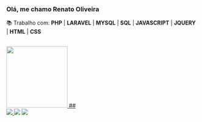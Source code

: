 <h3>Olá, me chamo Renato Oliveira</h3>
📚 Trabalho com: <b>PHP</b> | <b>LARAVEL</b> | <b>MYSQL</b> | <b>SQL</b> | <b>JAVASCRIPT</b> | <b>JQUERY</b> | <b>HTML</b> | <b>CSS</b> 

## <div>
  <a href="https://github.com/NatoOliveira">
  <img height="160em" src="https://github-readme-stats.vercel.app/api?username=NatoOliveira&show_icons=true&theme=tokyonight&include_all_commits=true&count_private=true"/>
</div> ##
  
<div>
  <a href="https://www.linkedin.com/in/renato-oliveira-083b11220" target="_blank">
    <img src="https://img.shields.io/badge/-LinkedIn-%230077B5?style=for-the-  badge&logo=linkedin&logoColor=black" target="_blank">
  </a>   
  <a href = "mailto:renato27092001@gmail.com">
    <img src="https://img.shields.io/badge/Gmail-D14836?style=for-the-badge&logo=gmail&logoColor=black" target="_blank"></a> 
  <a href="https://instagram.com/nato_oli" target="_blank">
    <img src="https://img.shields.io/badge/-Instagram-%23E4405F?style=for-the-badge&logo=instagram&logoColor=black" target="_blank">
  </a>
</div>

